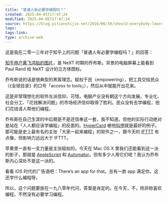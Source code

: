 ```yaml
---
title: "普通人有必要学编程吗？"
created: 2025-04-05T17:47:24
modified: 2025-04-05T17:47:24
source: https://blog.yitianshijie.net/2016/06/30/should-everybody-learn-how-to-code/
tags:
tags-link:
type: archive-web
---
```

这是我在二零一三年对于知乎上的问题「普通人有必要学编程吗？」的回答：

[知乎用户黄飞鸿贴的图片](https://www.zhihu.com/question/21260661/answer/17691372)，是 NeXT 时期的乔布斯。背景的电脑屏幕上能看到 Paul Rand 给 NeXT 设计的立方体图标。

乔布斯说的话是很典型的黑客理念。赋权于民（empowering），把工具交给民众（《全球目录》的口号「access to tools」），然后从中就能开出花来。

这是非常理想化的软件左派信仰，可惜，电脑产业没有朝这个方向发展。专业化、社会分工、「花钱解决问题」的市场经济信仰取得了胜利。民众没有去学编程，他们花钱请人帮他们编程。

乔布斯在自己生涯的中后期是不是还信奉这一套，我不知道。但他的实际行动绝对是站在「人人都应该学编程」的反面的。[HyperCard](https://en.wikipedia.org/wiki/HyperCard) 被他[叫停](http://www.loper-os.org/?p=568)就是最好的例子。那可能是史上最有名的主张「大家一起来编程」的软件之一，跟今天的 [IFTTT](https://ifttt.com/) 有点像，但影响力远远大于 IFTTT。

苹果里一直有一支力量是主张赋权的。今天在 Mac OS X 里我们还能看到这一派的影子，那就是 [AppleScript](https://en.wikipedia.org/wiki/AppleScript) 和 [Automator](http://www.macworld.co.uk/how-to/mac-software/what-automator-can-do-for-you-3605538/)。但有多少人用它们呢？我认为乔布斯内心深处不是这一派的。

看看 iOS 时代的广告语吧：There’s an app for that。总有一款 app 满足你。这还学什么编程呀。

所以，这个问题要放在一九八零年代问，答案是肯定的。在今天，不，除非妳喜欢编程，不然没有必要学习编程。